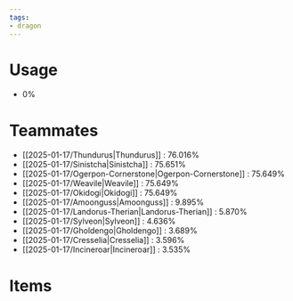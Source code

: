 ```yaml
---
tags:
- dragon
---
```

# Usage
- 0%
# Teammates
- [[2025-01-17/Thundurus|Thundurus]] : 76.016%
- [[2025-01-17/Sinistcha|Sinistcha]] : 75.651%
- [[2025-01-17/Ogerpon-Cornerstone|Ogerpon-Cornerstone]] : 75.649%
- [[2025-01-17/Weavile|Weavile]] : 75.649%
- [[2025-01-17/Okidogi|Okidogi]] : 75.649%
- [[2025-01-17/Amoonguss|Amoonguss]] : 9.895%
- [[2025-01-17/Landorus-Therian|Landorus-Therian]] : 5.870%
- [[2025-01-17/Sylveon|Sylveon]] : 4.636%
- [[2025-01-17/Gholdengo|Gholdengo]] : 3.689%
- [[2025-01-17/Cresselia|Cresselia]] : 3.596%
- [[2025-01-17/Incineroar|Incineroar]] : 3.535%
# Items